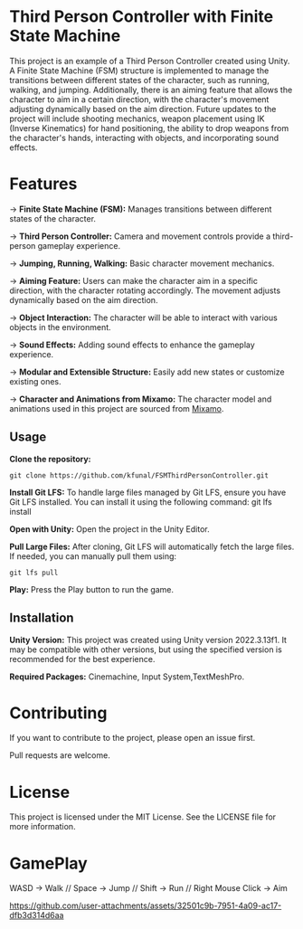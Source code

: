 # Third Person Controller with Finite State Machine

This project is an example of a Third Person Controller created using Unity. A Finite State Machine (FSM) structure is implemented to manage the transitions between different states of the character, such as running, walking, and jumping. Additionally, there is an aiming feature that allows the character to aim in a certain direction, with the character's movement adjusting dynamically based on the aim direction. Future updates to the project will include shooting mechanics, weapon placement using IK (Inverse Kinematics) for hand positioning, the ability to drop weapons from the character's hands, interacting with objects, and incorporating sound effects.

# Features
-> **Finite State Machine (FSM):** Manages transitions between different states of the character.

-> **Third Person Controller:** Camera and movement controls provide a third-person gameplay experience.

-> **Jumping, Running, Walking:** Basic character movement mechanics.

-> **Aiming Feature:** Users can make the character aim in a specific direction, with the character rotating accordingly. The movement adjusts dynamically based on the aim direction.

-> **Object Interaction:** The character will be able to interact with various objects in the environment.

-> **Sound Effects:** Adding sound effects to enhance the gameplay experience.

-> **Modular and Extensible Structure:** Easily add new states or customize existing ones.

-> **Character and Animations from Mixamo:** The character model and animations used in this project are sourced from [Mixamo](https://www.mixamo.com).

## Usage
**Clone the repository:** 

```
git clone https://github.com/kfunal/FSMThirdPersonController.git
```

**Install Git LFS:** To handle large files managed by Git LFS, ensure you have Git LFS installed. You can install it using the following command:
git lfs install

**Open with Unity:** Open the project in the Unity Editor.

**Pull Large Files:** After cloning, Git LFS will automatically fetch the large files. If needed, you can manually pull them using:

```
git lfs pull
```

**Play:** Press the Play button to run the game.

## Installation
**Unity Version:** This project was created using Unity version 2022.3.13f1. It may be compatible with other versions, but using the specified version is recommended for the best experience.

**Required Packages:** Cinemachine, Input System,TextMeshPro.

# Contributing

If you want to contribute to the project, please open an issue first.

Pull requests are welcome.

# License

This project is licensed under the MIT License. See the LICENSE file for more information.

# GamePlay
WASD -> Walk // Space -> Jump // Shift -> Run // Right Mouse Click -> Aim

https://github.com/user-attachments/assets/32501c9b-7951-4a09-ac17-dfb3d314d6aa
